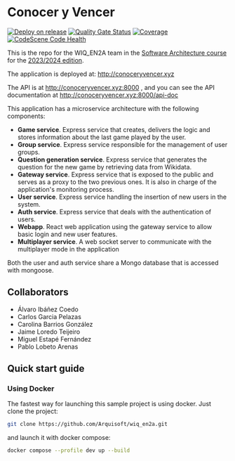 # Conocer y Vencer

[![Deploy on release](https://github.com/Arquisoft/wiq_en2a/actions/workflows/release.yml/badge.svg)](https://github.com/Arquisoft/wiq_en2a/actions/workflows/release.yml)
[![Quality Gate Status](https://sonarcloud.io/api/project_badges/measure?project=Arquisoft_wiq_en2a&metric=alert_status)](https://sonarcloud.io/summary/new_code?id=Arquisoft_wiq_en2a)
[![Coverage](https://sonarcloud.io/api/project_badges/measure?project=Arquisoft_wiq_en2a&metric=coverage)](https://sonarcloud.io/summary/new_code?id=Arquisoft_wiq_en2a)
[![CodeScene Code Health](https://codescene.io/projects/53428/status-badges/code-health)](https://codescene.io/projects/53428)

This is the repo for the WIQ_EN2A team in the [Software Architecture course](http://arquisoft.github.io/) for the [2023/2024 edition](https://arquisoft.github.io/course2324.html). 

The application is deployed at: http://conoceryvencer.xyz

The API is at http://conoceryvencer.xyz:8000 , and you can see the API documentation at http://conoceryvencer.xyz:8000/api-doc

This application has a microservice architecture with the following components:

- **Game service**. Express service that creates, delivers the logic and stores information about the last game played by the user.
- **Group service**. Express service responsible for the management of user groups.
- **Question generation service**. Express service that generates the question for the new game by retrieving data from Wikidata.
- **Gateway service**. Express service that is exposed to the public and serves as a proxy to the two previous ones. It is also in charge of the application's monitoring process.
- **User service**. Express service handling the insertion of new users in the system.
- **Auth service**. Express service that deals with the authentication of users.
- **Webapp**. React web application using the gateway service to allow basic login and new user features.
- **Multiplayer service**. A web socket server to communicate with the multiplayer mode in the application

Both the user and auth service share a Mongo database that is accessed with mongoose.

## Collaborators

- Álvaro Ibáñez Coedo
- Carlos Garcia Pelazas
- Carolina Barrios González
- Jaime Loredo Teijeiro
- Miguel Estapé Fernández
- Pablo Lobeto Arenas

## Quick start guide

### Using Docker

The fastest way for launching this sample project is using docker. Just clone the project:

```sh
git clone https://github.com/Arquisoft/wiq_en2a.git
```

and launch it with docker compose:

```sh
docker compose --profile dev up --build
```
